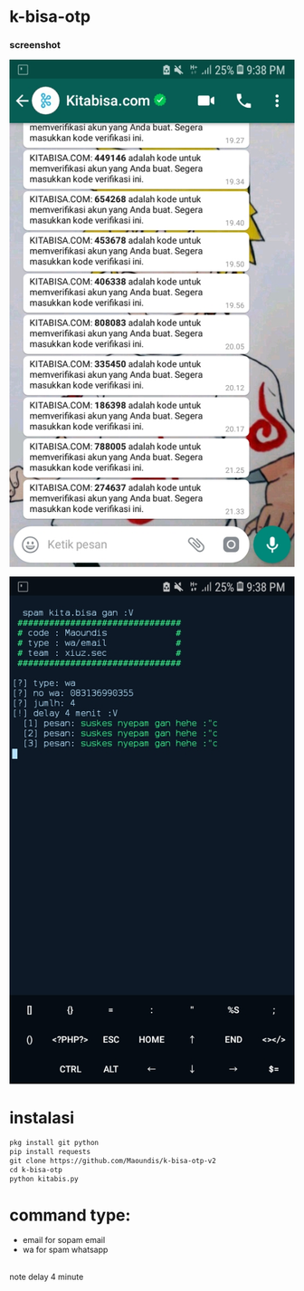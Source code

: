# k-bisa-otp
### screenshot
![gambar](https://github.com/XiuzCode/k-bisa-otp-v2/blob/master/foto/Screenshot_20191110-213802.jpg)

![gambar2](https://github.com/XiuzCode/k-bisa-otp-v2/blob/master/foto/Screenshot_20191110-213809.jpg)

# instalasi
```
pkg install git python
pip install requests
git clone https://github.com/Maoundis/k-bisa-otp-v2
cd k-bisa-otp
python kitabis.py

```
# command type:

* email for sopam email
* wa for spam whatsapp

<br>note delay 4 minute</br>
